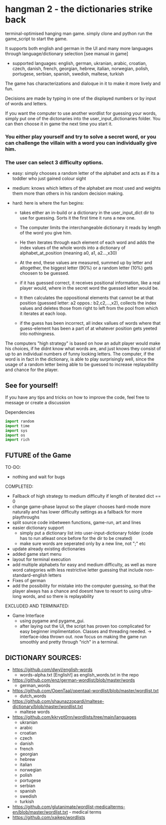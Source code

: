 # hangman 2 - the dictionaries strike back

terminal-optimised hanging man game. simply clone and python run the game_script to start the game.

It supports both english and german in the UI and many more languages through language/dictionary selection [see manual in game]
  - supported languages: english, german, ukranian, arabic, croatian, czech, danish, french, 
                         georgian, hebrew, italian, norwegian, polish, portugese, serbian, 
                         spanish, swedish, maltese, turkish
                         
The game has characterizations and dialoque in it to make it more lively and fun.

Decisions are made by typing in one of the displayed numbers or by input of words and letters.

If you want the computer to use another wordlist for guessing your words, simply put one of the dictonaries
into the user_input_dictionaries folder. You can then choose it in game the next time you start it.

### You either play yourself and try to solve a secret word, or you can challenge the villain with a word you can individually give him.
### The user can select 3 difficulty options.

  - easy: simply chooses a random letter of the alphabet and acts as if its a toddler who just gained colour sight
  
  - medium: knows which letters of the alphabet are most used and weights them more than others in his random decision making.
  
  - hard: here is where the fun begins:
  
      - takes either an in-build or a dictionary in the user_input_dict dir to use for guessing. Sorts it the first time it runs a new one. 
      - The computer limits the interchangeable dictionary it reads by length of the word you give him.
      - He then iterates through each element of each word and adds the index values of the whole words into a dictionary of alphabet_at_position (meaning a0, a1, a2...,x30)
      - At the end, these values are measured, summed up by letter and altogether, the biggest letter (90%) or a random letter (10%) gets choosen to be guessed.
    
      - if it has guessed correct, it receives positional information, like a real player would, where in the secret word the guessed letter would be. 
      - It then calculates the oppositional elements that cannot be at that position (guessed letter: a2 oppos.: b2,c2,...,x2), collects the index values and deletes those from right to left
        from the pool from which it iterates at each loop.
      - if the guess has been incorrect, all index vallues of words where that guess-element has been a part of at whatever position gets yeeted into nothingness. 

The computers "high strategy" is based on how an adult player would make his choices, if he didnt know what words are, and just knows they consist of up to an individual numbers of funny looking letters.
The computer, if the word is in fact in the dictionary, is able to play surprisingly well, since the usage of a random letter being able to be guessed to increase replayability and chance for the player.

## See for yourself! 

If you have any tips and tricks on how to improve the code, feel free to message or create a discussion

Dependencies
```python
import random
import time
import sys
import os
import rich
```

## FUTURE of the Game

TO-DO:
  - nothing and wait for bugs

COMPLETED:
  - Fallback of high strategy to medium difficulty if length of iterated dict == 0 
  - change game-phase layout so the player chooses hard-mode more naturally and has lower difficulty settings as a fallback for more playthroughs
  - split source code inbetween functions, game-run, art and lines
  - easier dictionary support
      - simply put a dictionary list into user-input-dictionary folder (code has to run atleast once before for the dir to be created)
      - make sure words are seperated only by a new line, not ";" etc
  - update already existing dictionaries
  - added game start menu
  - layout for terminal execution
  - add multiple alphabets for easy and medium difficulty, as well as more word categories with less restrictive letter guessing
    that include non-standard-english letters 
  - Fixes of german
  - add the possibility for mistake into the computer guessing, so that the player always has a chance and doesnt have to resort to using ultra-long words,
    and so there is replayability

EXCLUDED AND TERMINATED:
  - Game Interface
      - using pygame and pygame_gui.
      - after laying out the UI, the script has proven too complicated for easy beginner implimentation. Classes and threading needed.
      -> interface-idea thrown out. now focus on making the game run smoothly and pretty through "rich" in a terminal. 


## DICTIONARY SOURCES:

  - https://github.com/dwyl/english-words
      - words-alpha.txt   [English!] as english_words.txt in the repo
  - https://github.com/enz/german-wordlist/blob/master/words
      - german_words 
  - https://github.com/OpenTaal/opentaal-wordlist/blob/master/wordlist.txt
      - dutch_words 
  - https://github.com/shaunazzopardi/maltese-dictionary/blob/master/wordlist.txt
      - maltese words
  - https://github.com/kkrypt0nn/wordlists/tree/main/languages
      - ukranian 
      - arabic
      - croatian
      - czech
      - danish
      - french
      - georgian
      - hebrew
      - italian
      - norwegian
      - polish
      - portugese
      - serbian
      - spanish
      - swedish
      - turkish
- https://github.com/glutanimate/wordlist-medicalterms-en/blob/master/wordlist.txt
      - medical terms
- https://github.com/xajkep/wordlists
